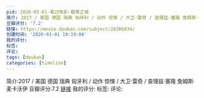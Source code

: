 ```yaml
---
pid: 2020-03-01-看过电影-极寒之城
简介: 2017 / 美国 德国 瑞典 匈牙利 / 动作 惊悚 / 大卫·雷奇 / 查理兹·塞隆 詹姆斯·麦卡沃伊
豆瓣评分: '7.2'
链接: https://movie.douban.com/subject/26386034/
创建时间: '2020-03-01 19:19:06'
我的评分:
标签:
评论:
tags: [douban]
categories: [timeline]
---
```

简介:2017 / 美国 德国 瑞典 匈牙利 / 动作 惊悚 / 大卫·雷奇 / 查理兹·塞隆 詹姆斯·麦卡沃伊
豆瓣评分:7.2
[链接](https://movie.douban.com/subject/26386034/)
我的评分:
标签:
评论:
